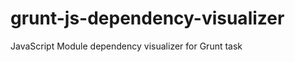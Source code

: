 grunt-js-dependency-visualizer
==============================

JavaScript Module dependency visualizer for Grunt task
